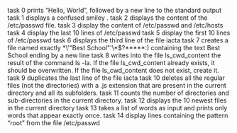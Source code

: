 task 0 prints “Hello, World”, followed by a new line to the standard output
task 1 displays a confused smiley .
task 2 displays the content of the /etc/passwd file.
task 3 display the content of /etc/passwd and /etc/hosts
task 4 display the last 10 lines of /etc/passwd
task 5 display the first 10 lines of /etc/passwd
task 6 displays the third line of the file iacta
task 7 creates a file named exactly \*\\'"Best School"\'\\*$\?\*\*\*\*\*:) containing the text Best School ending by a new line
task 8 writes into the file ls_cwd_content the result of the command ls -la. If the file ls_cwd_content already exists, it should be overwritten. If the file ls_cwd_content does not exist, create it.
task 9 duplicates the last line of the file iacta
task 10 deletes all the regular files (not the directories) with a .js extension that are present in the current directory and all its subfolders.
task 11 counts the number of directories and sub-directories in the current directory.
task 12 displays the 10 newest files in the current directory
task 13 takes a list of words as input and prints only words that appear exactly once.
task 14 display lines containing the pattern “root” from the file /etc/passwd
